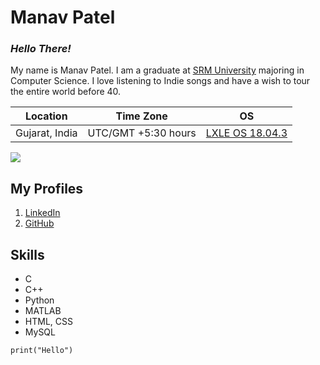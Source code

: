 

# Manav Patel
### _Hello There!_

My name is Manav Patel. I am a graduate at [SRM University](https://www.srmist.edu.in/) majoring in Computer Science. I love listening to Indie songs and have a wish 
to tour the entire world before 40.


|Location|Time Zone | OS|
|-------|------------|----|
| Gujarat, India|UTC/GMT +5:30 hours|  [LXLE OS 18.04.3](https://lxle.net/)|

![](https://media.giphy.com/media/xUOxfeqfXbzHV8dcDC/giphy.gif)

## My Profiles

1. [LinkedIn](www.linkedin.com/in/manav113)
2. [GitHub](https://github.com/manav113/)

## Skills

* C
* C++
* Python
* MATLAB
* HTML, CSS
* MySQL

```
print("Hello")
```
